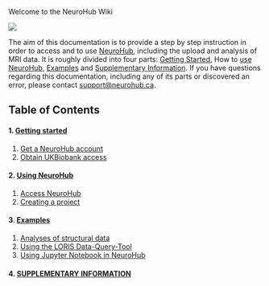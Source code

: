 Welcome to the NeuroHub Wiki

![](https://neurohub.ca/images/logo-neurohub.png)

The aim of this documentation is to provide a step by step instruction in order to access and to use [NeuroHub](https://neurohub.ca/), including the upload and analysis of MRI data. It is roughly divided into four parts: [Getting Started](https://github.com/neurohub/neurohub_documentation/wiki/1.Getting-started), How to [use NeuroHub](https://github.com/neurohub/neurohub_documentation/wiki/Access-NeuroHub), [Examples](https://github.com/neurohub/neurohub_documentation/wiki/Examples) and [Supplementary Information](https://github.com/neurohub/neurohub_documentation/wiki/Supplementary-Information). If you have questions regarding this documentation, including any of its parts or discovered an error, please contact support@neurohub.ca.


## Table of Contents
#### 1. [Getting started](https://github.com/neurohub/neurohub_documentation/wiki/1.0.Getting-started)
  1. [Get a NeuroHub account](https://github.com/neurohub/neurohub_documentation/wiki/1.1.Get-a-NeuroHub-account)
  1. [Obtain UKBiobank access](https://github.com/neurohub/neurohub_documentation/wiki/1.2.UKBiobank-Access-Request)

#### 2. [Using NeuroHub](https://github.com/neurohub/neurohub_documentation/wiki/2.0.Using-NeuroHub)
  1. [Access NeuroHub](https://github.com/neurohub/neurohub_documentation/wiki/2.1.Access-NeuroHub)
  2. [Creating a project](https://github.com/neurohub/neurohub_documentation/wiki/2.2.Creating-a-project)

#### 3. [Examples](https://github.com/neurohub/neurohub_documentation/wiki/3.0.Examples)
  1. [Analyses of structural data](https://github.com/neurohub/neurohub_documentation/wiki/3.1.Example-1-Analyses-of-structural-data)
  2. [Using the LORIS Data-Query-Tool](https://github.com/neurohub/neurohub_documentation/wiki/3.2.Using-the-LORIS-Data-Query-Tool-(DQT))
  3. [Using Jupyter Notebook in NeuroHub](https://github.com/neurohub/neurohub_documentation/wiki/3.3.Jupyter-Notebook)

#### 4. [SUPPLEMENTARY INFORMATION](https://github.com/neurohub/neurohub_documentation/wiki/4.0.Supplementary-Information)